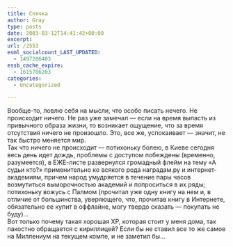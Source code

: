 ```yaml
---
title: Спячка
author: Gray
type: posts
date: 2003-03-12T14:41:42+00:00
excerpt:
url: /2553
esml_socialcount_LAST_UPDATED:
  - 1497206403
essb_cache_expire:
  - 1615786203
categories:
  - Uncategorized

---
```








Вообще-то, ловлю себя на мысли, что особо писать нечего. Не происходит ничего. Не раз уже замечал &#8212; если на время выпасть из привычного образа жизни, то возникает ощущение, что за время отсутствия ничего не произошло. Это, все же, успокаивает &#8212; значит, не так быстро меняется мир.  
Так что ничего не происходит &#8212; потихоньку болею, в Киеве сегодня весь день идет дождь, проблемы с доступом побеждены (временно, разумеется), в ЕЖЕ-листе развернулся громадный флейм на тему &#171;А судьи кто?&#187; применительно ко всякого рода наградам.ру и интернет-академиям, причем народ умудряется в течение пары часов возмутиться выморочностью академий и попроситься в их ряды; потихоньку вожусь с Палмом (прочитал уже одну книгу на нем и, в отличие от большинства, уверяющего, что, прочитав книгу в Интернете, обязательно ее купит в оффлайне, могу твердо сказать &#8212; покупать не буду)&#8230;  
Вот только почему такая хорошая XP, которая стоит у меня дома, так пакостно обращается с кириллицей? Если бы не ставил все то же самое на Миллениум на текущем компе, и не заметил бы&#8230;